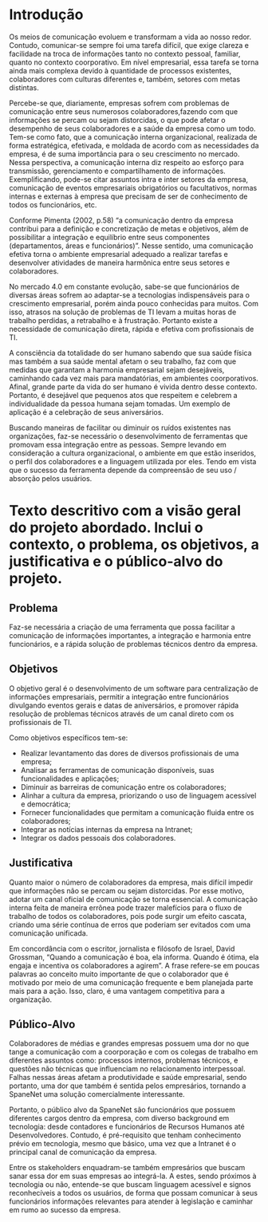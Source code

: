 # Introdução

Os meios de comunicação evoluem e transformam a vida ao nosso redor. Contudo, comunicar-se sempre foi uma tarefa difícil, que exige clareza e facilidade na troca de informações tanto no contexto pessoal, familiar, quanto no contexto coorporativo. Em nível empresarial, essa tarefa se torna ainda mais complexa devido à quantidade de processos existentes, colaboradores com culturas diferentes e, também, setores com metas distintas.

Percebe-se que, diariamente, empresas sofrem com problemas de comunicação entre seus numerosos colaboradores,fazendo com que informações se percam ou sejam distorcidas, o que pode afetar o desempenho de seus colaboradores e a saúde da empresa como um todo. Tem-se como fato, que a comunicação interna organizacional, realizada de forma estratégica, efetivada, e moldada de acordo com as necessidades da empresa, é de suma importância para o seu crescimento no mercado. Nessa perspectiva, a comunicação interna diz respeito ao esforço para transmissão, gerenciamento e compartilhamento de informações. Exemplificando, pode-se citar assuntos intra e inter setores da empresa, comunicação de eventos empresariais obrigatórios ou facultativos, normas internas e externas à empresa que precisam de ser de conhecimento de todos os funcionários, etc.

Conforme Pimenta (2002, p.58) “a comunicação dentro da empresa contribui para a definição e concretização de metas e objetivos, além de possibilitar a integração e equilíbrio entre seus componentes (departamentos, áreas e funcionários)”. Nesse sentido, uma comunicação efetiva torna o ambiente empresarial adequado a realizar tarefas e desenvolver atividades de maneira harmônica entre seus setores e colaboradores.

No mercado 4.0 em constante evolução, sabe-se que funcionários de diversas áreas sofrem ao adaptar-se a tecnologias indispensáveis para o crescimento empresarial, porém ainda pouco conhecidas para muitos. Com isso, atrasos na solução de problemas de TI levam a muitas horas de trabalho perdidas, a retrabalho e à frustração. Portanto existe a necessidade de comunicação direta, rápida e efetiva com profissionais de TI.

A consciência da totalidade do ser humano sabendo que sua saúde física mas também a sua saúde mental afetam o seu trabalho, faz com que medidas que garantam a harmonia empresarial sejam desejáveis, caminhando cada vez mais para mandatórias, em ambientes coorporativos. Afinal, grande parte da vida do ser humano é vivida dentro desse contexto. Portanto, é desejável que pequenos atos que respeitem e celebrem a individualidade da pessoa humana sejam tomadas. Um exemplo de aplicação é a celebração de seus aniversários. 
 
Buscando maneiras de facilitar ou diminuir os ruídos existentes nas organizações, faz-se necessário o desenvolvimento de ferramentas que promovam essa integração entre as pessoas. Sempre levando em consideração a cultura organizacional, o ambiente em que estão inseridos, o perfil dos colaboradores e a linguagem utilizada por eles. Tendo em vista que o sucesso da ferramenta depende da compreensão de seu uso / absorção pelos usuários. 

# Texto descritivo com a visão geral do projeto abordado. Inclui o contexto, o problema, os objetivos, a justificativa e o público-alvo do projeto.

## Problema

Faz-se necessária a criação de uma ferramenta que possa facilitar a comunicação de informações importantes, a integração e harmonia entre funcionários, e a rápida solução de problemas técnicos dentro da empresa.

## Objetivos

O objetivo geral é o desenvolvimento de um software para centralização de informações empresariais, permitir a integração entre funcionários divulgando eventos gerais e datas de aniversários, e promover rápida resolução de problemas técnicos através de um canal direto com os profissionais de TI.

Como objetivos específicos tem-se: 
* Realizar levantamento das dores de diversos profissionais de uma empresa;
* Analisar as ferramentas de comunicação disponíveis, suas funcionalidades e aplicações;
* Diminuir as barreiras de comunicação entre os colaboradores;
* Alinhar a cultura da empresa, priorizando o uso de linguagem acessível e democrática;
* Fornecer funcionalidades que permitam a comunicação fluida entre os colaboradores;
* Integrar as notícias internas da empresa na Intranet;
* Integrar os dados pessoais dos colaboradores.

## Justificativa

Quanto maior o número de colaboradores da empresa, mais difícil impedir que informações não se percam ou sejam distorcidas. Por esse motivo, adotar um canal oficial de comunicação se torna essencial. A comunicação interna feita de maneira errônea pode trazer malefícios para o fluxo de trabalho de todos os colaboradores, pois pode surgir um efeito cascata, criando uma série contínua de erros que poderiam ser evitados com uma comunicação unificada.

Em concordância com o escritor, jornalista e filósofo de Israel, David Grossman, “Quando a comunicação é boa, ela informa. Quando é ótima, ela engaja e incentiva os colaboradores a agirem”. A frase refere-se em poucas palavras ao conceito muito importante de que o colaborador que é motivado por meio de uma comunicação frequente e bem planejada parte mais para a ação. Isso, claro, é uma vantagem competitiva para a organização.

## Público-Alvo

Colaboradores de médias e grandes empresas possuem uma dor no que tange a comunicação com a coorporação e com os colegas de trabalho em diferentes assuntos como: processos internos, problemas técnicos, e questões não técnicas que influenciam no relacionamento interpessoal. Falhas nessas áreas afetam a produtividade e saúde empresarial, sendo portanto, uma dor que também  é sentida pelos empresários, tornando a SpaneNet uma solução comercialmente interessante.

Portanto, o público alvo da SpaneNet são funcionários que possuem diferentes cargos dentro da empresa, com diverso background em tecnologia: desde contadores e funcionários de Recursos Humanos até Desenvolvedores. Contudo, é pré-requisito que tenham conhecimento prévio em tecnologia, mesmo que básico, uma vez que a Intranet é o principal canal de comunicação da empresa.

Entre os stakeholders enquadram-se também empresários que buscam sanar essa dor em suas empresas ao integrá-la. A estes, sendo próximos à tecnologia ou não, entende-se que buscam linguagem acessível e signos reconhecíveis a todos os usuários, de forma que possam comunicar à seus funcionários informações relevantes para atender à legislação e caminhar em rumo ao sucesso da empresa.
